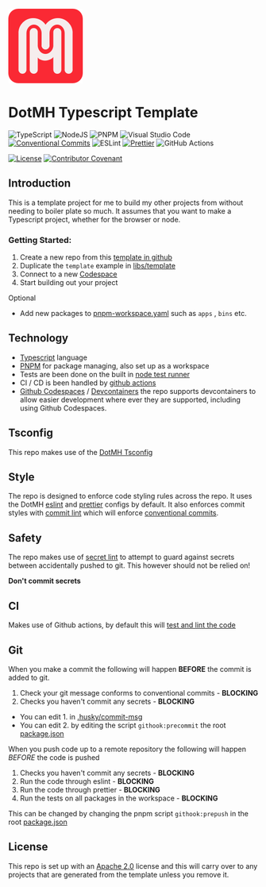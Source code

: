 ![DotMH](https://github.com/dotmh/dotmh/raw/master/logo.png)

# DotMH Typescript Template

![TypeScript](https://img.shields.io/badge/typescript-%23007ACC.svg?style=for-the-badge&logo=typescript&logoColor=white)
![NodeJS](https://img.shields.io/badge/node.js-6DA55F?style=for-the-badge&logo=node.js&logoColor=white)
![PNPM](https://img.shields.io/badge/pnpm-%234a4a4a.svg?style=for-the-badge&logo=pnpm&logoColor=f69220)
![Visual Studio Code](https://img.shields.io/badge/Visual%20Studio%20Code-0078d7.svg?style=for-the-badge&logo=visual-studio-code&logoColor=white)
[![Conventional Commits](https://img.shields.io/badge/Conventional%20Commits-%23FE5196?style=for-the-badge&logo=conventionalcommits&logoColor=white)](https://conventionalcommits.org)
![ESLint](https://img.shields.io/badge/ESLint-4B3263?style=for-the-badge&logo=eslint&logoColor=white)
[![Prettier](https://img.shields.io/badge/Prettier-F7B93E?style=for-the-badge&logo=prettier&logoColor=black)](https://prettier.io/)
![GitHub Actions](https://img.shields.io/badge/github%20actions-%232671E5.svg?style=for-the-badge&logo=githubactions&logoColor=white)

[![License](https://img.shields.io/badge/License-Apache_2.0-blue.svg?style=for-the-badge&)](https://opensource.org/licenses/Apache-2.0)
[![Contributor Covenant](https://img.shields.io/badge/Contributor%20Covenant-2.1-4baaaa.svg?style=for-the-badge&)](code_of_conduct.md)

## Introduction

This is a template project for me to build my other projects from without needing to boiler plate
so much. It assumes that you want to make a Typescript project, whether for the browser or node.

### Getting Started:

1. Create a new repo from this
   [template in github](https://docs.github.com/en/repositories/creating-and-managing-repositories/creating-a-repository-from-a-template)
2. Duplicate the `template` example in [libs/template](/libs/template)
3. Connect to a new [Codespace](https://docs.github.com/en/codespaces/getting-started/quickstart)
4. Start building out your project

Optional

- Add new packages to [pnpm-workspace.yaml](pnpm-workspace.yaml) such as `apps` , `bins` etc.

## Technology

- [Typescript](https://www.typescriptlang.org/) language
- [PNPM](https://pnpm.io/) for package managing, also set up as a workspace
- Tests are been done on the built in [node test runner](https://nodejs.org/docs/latest-v18.x/api/test.html)
- CI / CD is been handled by [github actions](https://docs.github.com/en/actions/automating-builds-and-tests/building-and-testing-nodejs)
- [Github Codespaces](https://github.com/features/codespaces) / [Devcontainers](https://containers.dev)
  the repo supports devcontainers to allow easier development where ever they are supported, including
  using Github Codespaces.

## Tsconfig

This repo makes use of the [DotMH Tsconfig](https://github.com/dotmh/shared-typescript-configuration/blob/main/packages/tsconfig/tsconfig.json)

## Style

The repo is designed to enforce code styling rules across the repo. It uses the DotMH
[eslint](https://github.com/dotmh/linting/blob/main/packages/eslint-config-ts/index.js) and
[prettier](https://github.com/dotmh/linting/blob/main/packages/prettier-config/index.json)
configs by default. It also enforces commit styles with [commit lint](https://commitlint.js.org/) which
will enforce [conventional commits](https://www.conventionalcommits.org/en/v1.0.0/).

## Safety

The repo makes use of [secret lint](https://github.com/secretlint/secretlint) to attempt to guard against secrets between accidentally pushed to git. This however should not be relied on!

**Don't commit secrets**

## CI

Makes use of Github actions, by default this will [test and lint the code](.github/workflows/standard-actions.yml)

## Git

When you make a commit the following will happen **BEFORE** the commit is added to git.

1. Check your git message conforms to conventional commits - **BLOCKING**
2. Checks you haven't commit any secrets - **BLOCKING**

- You can edit 1. in [.husky/commit-msg](.husky/commit-msg)
- You can edit 2. by editing the script `githook:precommit` the root [package.json](package.json#L17)

When you push code up to a remote repository the following will happen _BEFORE_ the code is pushed

1. Checks you haven't commit any secrets - **BLOCKING**
2. Run the code through eslint - **BLOCKING**
3. Run the code through prettier - **BLOCKING**
4. Run the tests on all packages in the workspace - **BLOCKING**

This can be changed by changing the pnpm script `githook:prepush` in the root [package.json](package.json#L16)

## License

This repo is set up with an [Apache 2.0](https://opensource.org/license/apache-2-0) license and this will carry over to any projects that are
generated from the template unless you remove it.
